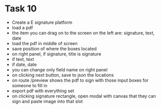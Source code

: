 # Task 10

- Create a E signature platform
- load a pdf
- the item you can drag on to the screen on the left are: signature, text, date
- load the pdf in middle of screen
- save position of where the boxes located
- on right panel, if signature, title is signature
- if text, text
- if date, date
- you can change only field name on right panel
- on clicking next button, save to json the locations
- on route /preview shows the pdf to sign with those input boxes for someone to fill in
- export pdf with everything set
- on clicking signature rectangle, open modal with canvas that they can sign and paste image into that slot
